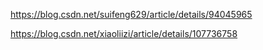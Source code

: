 https://blog.csdn.net/suifeng629/article/details/94045965

https://blog.csdn.net/xiaoliizi/article/details/107736758
